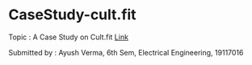 # CaseStudy-cult.fit
Topic : A Case Study on Cult.fit
[Link](https://www.overleaf.com/read/gwvszqgwmryn)

Submitted by :
Ayush Verma,
6th Sem, Electrical Engineering,
19117016
